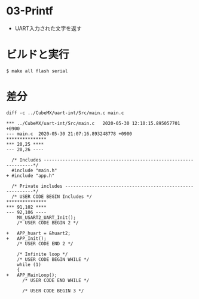# 03-Printf

* UART入力された文字を返す

# ビルドと実行

	$ make all flash serial

# 差分

`diff -c ../CubeMX/uart-int/Src/main.c main.c`

	*** ../CubeMX/uart-int/Src/main.c	2020-05-30 12:10:15.895057701 +0900
	--- main.c	2020-05-30 21:07:16.893248778 +0900
	***************
	*** 20,25 ****
	--- 20,26 ----
	  
	  /* Includes ------------------------------------------------------------------*/
	  #include "main.h"
	+ #include "app.h"
	  
	  /* Private includes ----------------------------------------------------------*/
	  /* USER CODE BEGIN Includes */
	***************
	*** 91,102 ****
	--- 92,106 ----
	    MX_USART2_UART_Init();
	    /* USER CODE BEGIN 2 */
	  
	+   APP_huart = &huart2;
	+   APP_Init();
	    /* USER CODE END 2 */
	  
	    /* Infinite loop */
	    /* USER CODE BEGIN WHILE */
	    while (1)
	    {
	+ 	APP_MainLoop();
	      /* USER CODE END WHILE */
	  
	      /* USER CODE BEGIN 3 */
